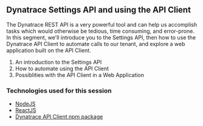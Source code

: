 ## Dynatrace Settings API and using the API Client

The Dynatrace REST API is a very powerful tool and can help us accomplish tasks which would otherwise be tedious, time consuming, and error-prone. In this segment, we'll introduce you to the Settings API, then how to use the Dynatrace API Client to automate calls to our tenant, and explore a web application built on the API Client.

1. An introduction to the Settings API
2. How to automate using the API Client
3. Possiblities with the API Client in a Web Application

### Technologies used for this session

- <a href="https://nodejs.org/" target="_blank">NodeJS</a>
- <a href="https://reactjs.org/" target="_blank">ReactJS</a>
- <a href="https://www.npmjs.com/package/@dt-esa/dynatrace-api-client" target="_blank">Dynatrace API Client npm package</a>
